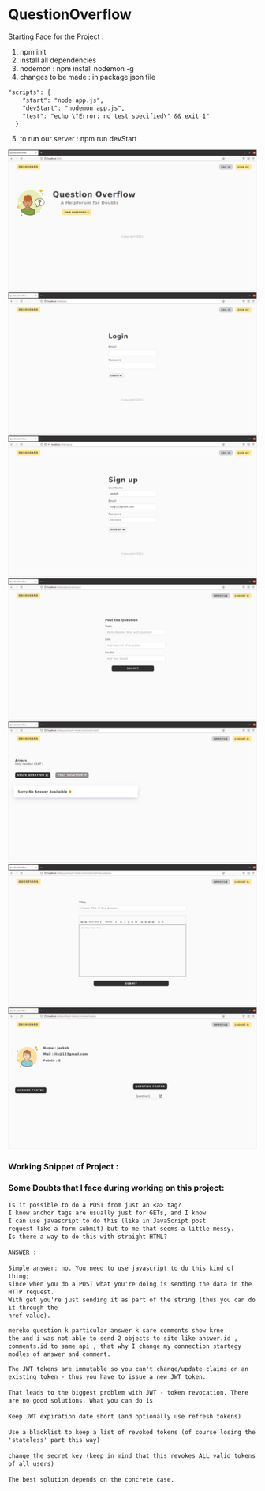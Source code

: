 # QuestionOverflow

Starting Face for the Project :

1. npm init
2. install all dependencies
3. nodemon : npm install nodemon -g
4. changes to be made : in package.json file

```
"scripts": {
    "start": "node app.js",
    "devStart": "nodemon app.js",
    "test": "echo \"Error: no test specified\" && exit 1"
  }
```

5. to run our server : npm run devStart

![snippet1](img/img1.png)
![snippet1](img/img2.png)
![snippet1](img/img3.png)
![snippet1](img/img4.png)
![snippet1](img/img5.png)
![snippet1](img/img6.png)
![snippet1](img/img7.png)

### Working Snippet of Project :

### Some Doubts that I face during working on this project:

```
Is it possible to do a POST from just an <a> tag?
I know anchor tags are usually just for GETs, and I know
I can use javascript to do this (like in JavaScript post
request like a form submit) but to me that seems a little messy.
Is there a way to do this with straight HTML?

ANSWER :

Simple answer: no. You need to use javascript to do this kind of thing;
since when you do a POST what you're doing is sending the data in the HTTP request.
With get you're just sending it as part of the string (thus you can do it through the
href value).
```

```
mereko question k particular answer k sare comments show krne
the and i was not able to send 2 objects to site like answer.id ,
comments.id to same api , that why I change my connection startegy modles of answer and comment.
```

```
The JWT tokens are immutable so you can't change/update claims on an existing token - thus you have to issue a new JWT token.

That leads to the biggest problem with JWT - token revocation. There are no good solutions. What you can do is

Keep JWT expiration date short (and optionally use refresh tokens)

Use a blacklist to keep a list of revoked tokens (of course losing the 'stateless' part this way)

change the secret key (keep in mind that this revokes ALL valid tokens of all users)

The best solution depends on the concrete case.
```
